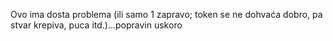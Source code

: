 Ovo ima dosta problema (ili samo 1 zapravo; token se ne dohvaća dobro, pa stvar krepiva, puca itd.)...popravin uskoro
